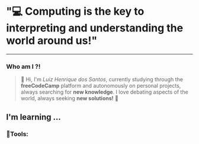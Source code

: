 # "💻 Computing is the key to interpreting and understanding the world around us!"

<hr>

### Who am I ?!
> 👋 Hi, I'm *Luiz Henrique dos Santos*, currently studying through the **freeCodeCamp** platform and autonomously on personal projects, always searching for **new knowledge**. I love debating aspects of the world, always seeking **new solutions!** 🚀

## I'm learning ...

### 🔧Tools:  

